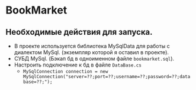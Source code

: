 # BookMarket

## Необходимые действия для запуска. 
+ В проекте используется библиотека MySqlData для работы с диалектом MySql. (экземпляр которой я оставил в проекте).
+ СУБД MySql. (Бэкап бд в одноименном файле `bookmarket.sql`).
+ Настроить подключение к бд в файле `DataBase.cs` 
  + `MySqlConnection connection = new MySqlConnection("server=??;port=??;username=??;password=??;database=??;");`



